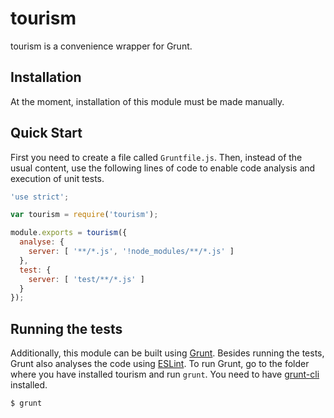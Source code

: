 # tourism

tourism is a convenience wrapper for Grunt.

## Installation

At the moment, installation of this module must be made manually.

## Quick Start

First you need to create a file called `Gruntfile.js`. Then, instead of the usual content, use the following lines of code to enable code analysis and execution of unit tests.

```javascript
'use strict';

var tourism = require('tourism');

module.exports = tourism({
  analyse: {
    server: [ '**/*.js', '!node_modules/**/*.js' ]
  },
  test: {
    server: [ 'test/**/*.js' ]
  }
});
```

## Running the tests

Additionally, this module can be built using [Grunt](http://gruntjs.com/). Besides running the tests, Grunt also analyses the code using [ESLint](http://eslint.org/). To run Grunt, go to the folder where you have installed tourism and run `grunt`. You need to have [grunt-cli](https://github.com/gruntjs/grunt-cli) installed.

    $ grunt

